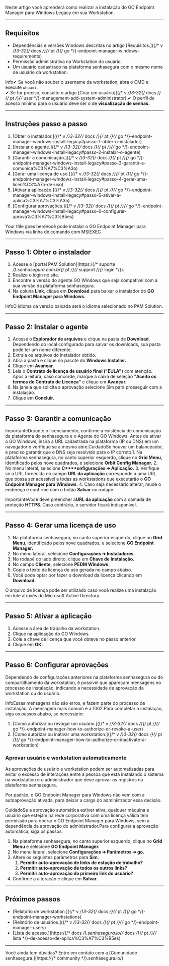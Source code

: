 Neste artigo você aprenderá como realizar a instalação do GO Endpoint Manager para Windows Legacy em sua Workstation.



---

## Requisitos

* Dependências e versões Windows descritas no artigo [Requisitos.]({/* v */}3-32{/* docs */}{/* pt */}{/* go */}-endpoint-manager-windows-requirements)
* Permissão administrativa na Workstation do usuário.
* Um usuário cadastrado na plataforma senhasegura com o mesmo nome de usuário da workstation.

Info✔ Se você não souber o username da workstation, abra o CMD e execute `whoami`.  
✔ Se for preciso, consulte o artigo [Criar um usuário]({/* v */}3-32{/* docs */}{/* pt */}{/* user */}-management-add-system-administrator).✔ O perfil de acesso mínimo para o usuário deve ser o de **visualização de senhas.**

---

## Instruções passo a passo

1. [Obter o instalador.]({/* v */}3-32{/* docs */}{/* pt */}{/* go */}-endpoint-manager-windows-install-legacy#passo-1-obter-o-instalador)
2. [Instalar o agente.]({/* v */}3-32{/* docs */}{/* pt */}{/* go */}-endpoint-manager-windows-install-legacy#passo-2-instalar-o-agente)
3. [Garantir a comunicação.]({/* v */}3-32{/* docs */}{/* pt */}{/* go */}-endpoint-manager-windows-install-legacy#passo-3-garantir-a-comunica%C3%A7%C3%A3o)
4. [Gerar uma licença de uso.]({/* v */}3-32{/* docs */}{/* pt */}{/* go */}-endpoint-manager-windows-install-legacy#passo-4-gerar-uma-licen%C3%A7a-de-uso)
5. [Ativar a aplicação.]({/* v */}3-32{/* docs */}{/* pt */}{/* go */}-endpoint-manager-windows-install-legacy#passo-5-ativar-a-aplica%C3%A7%C3%A3o)
6. [Configurar aprovações.]({/* v */}3-32{/* docs */}{/* pt */}{/* go */}-endpoint-manager-windows-install-legacy#passo-6-configurar-aprova%C3%A7%C3%B5es)

Your title goes hereVocê pode instalar o GO Endpoint Manager para Windows via linha de comando com MSIEXEC  


  




---

## Passo 1: Obter o instalador

1. Acesse o [portal PAM Solution](https:/{/* suporte */}.senhasegura.com.br{/* pt */}{/* support */}{/* login */}).
2. Realize o login no site.
3. Encontre a versão do agente GO Windows que seja compatível com a sua versão da plataforma senhasegura.
4. Na coluna **Link**, clique em **Download** para baixar o instalador do **GO Endpoint Manager para Windows.**

InfoO idioma da versão baixada será o idioma selecionado no PAM Solution.  




---

## Passo 2: Instalar o agente

1. Acesse o **Explorador de arquivos** e clique na pasta de **Download**. Dependendo do local configurado para salvar os downloads, sua pasta pode ter um nome diferente.
2. Extraia os arquivos do instalador obtido.
3. Abra a pasta e clique no pacote do **Windows Installer.**
4. Clique em **Avançar.**
5. Leia o **Contrato de licença de usuário final ("EULA")** com atenção. Após a leitura, caso concorde, marque a caixa de seleção **"Aceito os termos do Contrato de Licença"** e clique em **Avançar.**
6. Na janela que solicita a aprovação selecione Sim para prosseguir com a instalação.
7. Clique em **Concluir.**



---

## Passo 3: Garantir a comunicação

ImportanteDurante o licenciamento, confirme a existência de comunicação da plataforma do senhasegura e o Agente do GO Windows. Antes de ativar o GO Windows, insira a URL cadastrada na plataforma (IP ou DNS) em um navegador e verifique se a mesma abre.CuidadoSe houver um balanceador, é preciso garantir que o DNS seja resolvido para o IP correto.1. Na plataforma senhasegura, no canto superior esquerdo, clique no **Grid Menu**, identificado pelos nove quadrados, e selecione **Orbit Config Manager.**
2. No menu lateral, selecione **C****onfigurações ➔ Aplicação.**
3. Verifique se a URL fornecida no campo **URL da aplicação** corresponde a uma URL que possa ser acessível a todas as workstations que executarão o **GO Endpoint Manager para Windows**.
4. Caso seja necessário alterar, mude o endereço e confirme com o botão **Salvar** no rodapé.

ImportanteVocê deve preencher a**URL da aplicação** com a camada de proteção **HTTPS**. Caso contrário, o servidor ficará indisponível.

---

## Passo 4: Gerar uma licença de uso

1. Na plataforma senhasegura, no canto superior esquerdo, clique no **Grid Menu**, identificado pelos nove quadrados, e selecione **GO Endpoint Manager.**
2. No menu lateral, selecione **Configurações ➔ Instaladores.**
3. No rodapé do lado direito, clique em **Chave de Instalação.**
4. No campo **Cliente**, selecione **PEDM Windows.**
5. Copie o texto da licença de uso gerada no campo abaixo.
6. Você pode optar por fazer o download da licença clicando em **Download.**

O arquivo de licença pode ser utilizado caso você realize uma instalação em lote através do Microsoft Active Directory.



---

## Passo 5: Ativar a aplicação

1. Acesse a área de trabalho da workstation.
2. Clique na aplicação do GO Windows.
3. Cole a chave de licença que você obteve no passo anterior.
4. Clique em **OK.**



---

## Passo 6: Configurar aprovações

Dependendo de configurações anteriores na plataforma senhasegura ou do compartilhamento da workstation, é possível que apareçam mensagens no processo de instalação, indicando a necessidade de aprovação da workstation ou do usuário.

InfoEssas mensagens não são erros, e fazem parte do processo de instalação. A mensagem mais comum é a 1002\.Para completar a instalação, siga os passos abaixo, se necessário:

1. [Como autorizar ou revogar um usuário.]({/* v */}3-32{/* docs */}{/* pt */}{/* go */}-endpoint-manager-how-to-authorize-or-revoke-a-user)
2. [Como autorizar ou inativar uma workstation.]({/* v */}3-32{/* docs */}{/* pt */}{/* go */}-endpoint-manager-how-to-authorize-or-inactivate-a-workstation)

### Aprovar usuário e workstation automaticamente

As aprovações de usuário e workstation podem ser automatizadas para evitar o excesso de interações entre a pessoa que está instalando o sistema na workstation e o administrador que deve aprovar os registros na plataforma senhasegura.

Por padrão, o GO Endpoint Manager para Windows não vem com a autoaprovação ativada, para deixar a cargo do administrador essa decisão. 

CuidadoSe a aprovação automática estiver ativa, qualquer máquina e usuário que estejam na rede corporativa com uma licença válida tem permissão para operar o GO Endpoint Manager para Windows, sem a dependência da aprovação do administrador.Para configurar a aprovação automática, siga os passos:

1. Na plataforma senhasegura, no canto superior esquerdo, clique no **Grid Menu** e selecione **GO Endpoint Manager.**
2. No menu lateral, selecione **Configurações ➔ Parâmetros ➔ go.**
3. Altere os seguintes parâmetros para **Sim**:
	1. **Permitir auto\-aprovação de links de estação de trabalho?**
	2. **Permitir auto\-aprovação de todos os outros links?**
	3. **Permitir auto\-aprovação do primeiro link do usuário?**
4. Confirme a alteração e clique em **Salvar**.



---

## Próximos passos

* [Relatório de workstation.]({/* v */}3-32{/* docs */}{/* pt */}{/* go */}-endpoint-manager-workstations)
* [Relatório de usuários.]({/* v */}3-32{/* docs */}{/* pt */}{/* go */}-endpoint-manager-users)
* [Lista de acesso.](https:/{/* docs */}.senhasegura.io{/* docs */}{/* pt */}{/* lista */}-de-acesso-de-aplica%C3%A7%C3%B5es)



---

Você ainda tem dúvidas? Entre em contato com a [Comunidade senhasegura.](https:/{/* community */}.senhasegura.io/)

